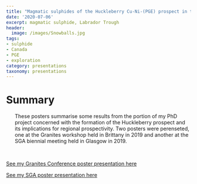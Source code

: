 ```yaml
---
title: "Magmatic sulphides of the Huckleberry Cu-Ni-(PGE) prospect in the Labrador Trough"
date: '2020-07-06'
excerpt: magmatic sulphide, Labrador Trough
header:
  image: /images/Snowballs.jpg
tags:
- sulphide
- Canada
- PGE
- exploration
category: presentations
taxonomy: presentations
---
```

  
# Summary

<ul>These posters summarise some results from the portion of my PhD project concerned with the formation of the Huckleberry prospect and its implications for regional prospectivity. Two posters were perenseted, one at the Granites workshop held in Brittany in 2019 and another at the SGA biennial meeting held in Glasgow in 2019.</ul>

<br>
  
<a id="raw-url" href="https://github.com/WillDSmith1995/willsgeo/blob/master/assets/Granites.pdf">See my Granites Conference poster presentation here</a>

<a id="raw-url" href="https://github.com/WillDSmith1995/willsgeo/blob/master/assets/SGAPoster.pdf">See my SGA poster presentation here</a>
<br>  
  

  